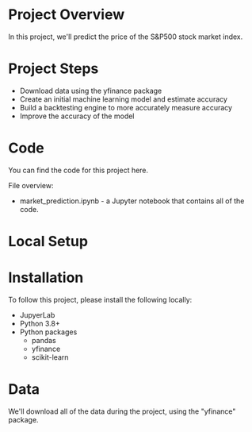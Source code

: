 # Project Overview

In this project, we'll predict the price of the S&P500 stock market index.

# Project Steps

- Download data using the yfinance package
- Create an initial machine learning model and estimate accuracy
- Build a backtesting engine to more accurately measure accuracy
- Improve the accuracy of the model
  
# Code

You can find the code for this project here.

File overview:

- market_prediction.ipynb - a Jupyter notebook that contains all of the code.
# Local Setup

# Installation

To follow this project, please install the following locally:

- JupyerLab
- Python 3.8+
- Python packages
    - pandas
    - yfinance
    - scikit-learn
# Data

We'll download all of the data during the project, using the "yfinance" package.
